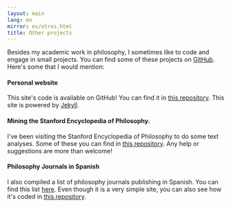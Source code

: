 ```yaml
---
layout: main
lang: en
mirror: es/otros.html
title: Other projects
---
```


Besides my academic work in philosophy, I sometimes like to code and engage in small projects. You can find some of these projects on [GitHub](https://github.com/juanrloaiza). Here's some that I would mention:


#### Personal website
This site's code is available on GitHub! You can find it in [this repository](https://github.com/juanrloaiza/academic/). This site is powered by [Jekyll](https://jekyllrb.com/).

#### Mining the Stanford Encyclopedia of Philosophy.
I've been visiting the Stanford Encyclopedia of Philosophy to do some text analyses. Some of these you can find in [this repository](https://github.com/juanrloaiza/SEP_TextMining). Any help or suggestions are more than welcome!

#### Philosophy Journals in Spanish
I also compiled a list of philosophy journals publishing in Spanish. You can find this list [here](https://juanrloaiza.github.io/revistas_filosofia/). Even though it is a very simple site, you can also see how it's coded in [this repository](https://github.com/juanrloaiza/revistas_filosofia).
